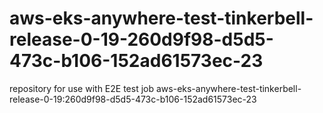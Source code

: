 # aws-eks-anywhere-test-tinkerbell-release-0-19-260d9f98-d5d5-473c-b106-152ad61573ec-23
repository for use with E2E test job aws-eks-anywhere-test-tinkerbell-release-0-19:260d9f98-d5d5-473c-b106-152ad61573ec-23
